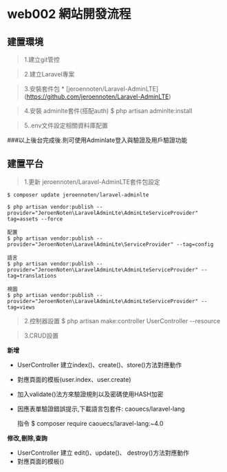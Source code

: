 # web002 網站開發流程
## 建置環境
>1.建立git管控

>2.建立Laravel專案

>3.安裝套件包 * [jeroennoten/Laravel-AdminLTE]
(https://github.com/jeroennoten/Laravel-AdminLTE)

>4.安裝 adminlte套件(搭配auth) $ php artisan adminlte:install

>5..env文件設定相關資料庫配置

###以上後台完成後.則可使用Adminlate登入與驗證及用戶驗證功能

## 建置平台
>1.更新 jeroennoten/Laravel-AdminLTE套件包設定

    $ composer update jeroennoten/laravel-adminlte

    $ php artisan vendor:publish --provider="JeroenNoten\LaravelAdminLte\AdminLteServiceProvider" tag=assets --force

    配置
    $ php artisan vendor:publish --provider="JeroenNoten\LaravelAdminLte\ServiceProvider" --tag=config

    語言
    $ php artisan vendor:publish --provider="JeroenNoten\LaravelAdminLte\AdminLteServiceProvider" --tag=translations

    視圖
    $ php artisan vendor:publish --provider="JeroenNoten\LaravelAdminLte\AdminLteServiceProvider" --tag=views

>2.控制器設置
   $ php artisan make:controller UserController --resource

>3.CRUD設置

**新增**

* UserController 建立index()、create()、store()方法對應動作
* 對應頁面的模板(user.index、user.create)
* 加入validate()法方來驗證規則以及密碼使用HASH加密
* 因應表單驗證錯誤提示,下載語言包套件: caouecs/laravel-lang

    指令 
    $ composer require caouecs/laravel-lang:~4.0

**修改,刪除,查詢**

* UserController 建立 edit()、update()、 destroy()方法對應動作
* 對應頁面的模板()

